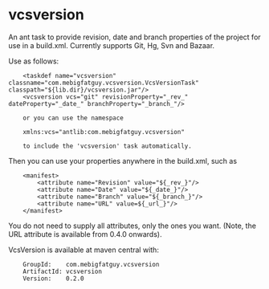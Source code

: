 vcsversion
==========

An ant task to provide revision, date and branch properties of the project for use in a build.xml.
Currently supports Git, Hg, Svn and Bazaar.

Use as follows:

        <taskdef name="vcsversion" classname="com.mebigfatguy.vcsversion.VcsVersionTask" classpath="${lib.dir}/vcsversion.jar"/>
        <vcsversion vcs="git" revisionProperty="_rev_" dateProperty="_date_" branchProperty="_branch_"/>
        
        or you can use the namespace 
        
        xmlns:vcs="antlib:com.mebigfatguy.vcsversion"
        
        to include the 'vcsversion' task automatically.
        
        
Then you can use your properties anywhere in the build.xml, such as

        <manifest>
            <attribute name="Revision" value="${_rev_}"/>
            <attribute name="Date" value="${_date_}"/>
            <attribute name="Branch" value="${_branch_}"/>
            <attribute name="URL" value=${_url_}"/>
        </manifest>
        
You do not need to supply all attributes, only the ones you want.
(Note, the URL attribute is available from 0.4.0 onwards).


VcsVersion is available at maven central with:

        GroupId:    com.mebigfatguy.vcsversion
        ArtifactId: vcsversion
        Version:    0.2.0

